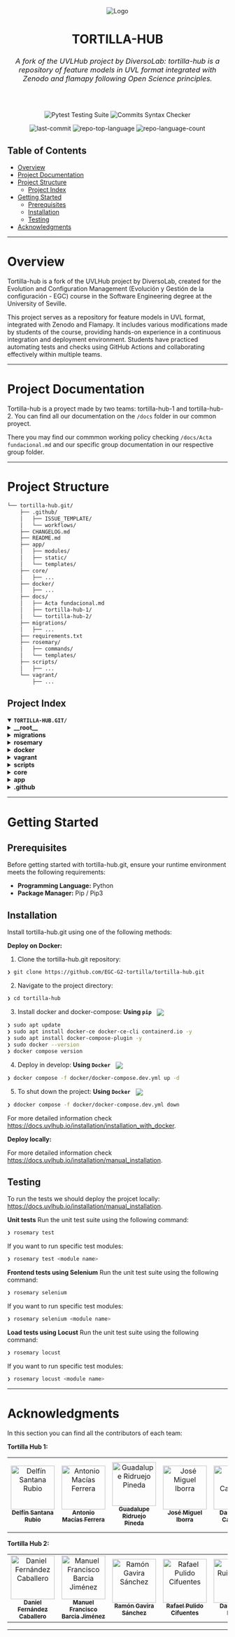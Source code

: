 
<div align="center">
  <img src="https://www.uvlhub.io/static/img/logos/logo-light.svg" alt="Logo">
</div>

<div align="center">
  <h1>TORTILLA-HUB</h1>
  <h3 style="font-style: italic; font-weight: normal;">
    A fork of the UVLHub project by DiversoLab: tortilla-hub is a repository of feature models in UVL format integrated with Zenodo and flamapy following Open Science principles.
  </h3>
  <br></br>

<p>
  <a>
    <img src="https://github.com/EGC-G2-tortilla/tortilla-hub/actions/workflows/tests.yml/badge.svg?branch=main" alt="Pytest Testing Suite">
  </a>
  <a>
    <img src="https://github.com/EGC-G2-tortilla/tortilla-hub/actions/workflows/commits.yml/badge.svg?branch=main" alt="Commits Syntax Checker">
  </a>
</p>

<p>
    <img src="https://img.shields.io/github/last-commit/EGC-G2-tortilla/tortilla-hub?style=default&logo=git&logoColor=white&color=0080ff" alt="last-commit">
    <img src="https://img.shields.io/github/languages/top/EGC-G2-tortilla/tortilla-hub?style=default&color=0080ff" alt="repo-top-language">
    <img src="https://img.shields.io/github/languages/count/EGC-G2-tortilla/tortilla-hub?style=default&color=0080ff" alt="repo-language-count">
</p>

</div>

##  Table of Contents

- [Overview](#overview)
- [Project Documentation](#project-documentation)
- [Project Structure](#project-structure)
  - [Project Index](#project-index)
- [Getting Started](#getting-started)
  - [Prerequisites](#prerequisites)
  - [Installation](#installation)
  - [Testing](#testing)
- [Acknowledgments](#acknowledgments)

---

# Overview

Tortilla-hub is a fork of the UVLHub project by DiversoLab, created for the Evolution and Configuration Management (Evolución y Gestión de la configuración - EGC) course in the Software Engineering degree at the University of Seville.

This project serves as a repository for feature models in UVL format, integrated with Zenodo and Flamapy. It includes various modifications made by students of the course, providing hands-on experience in a continuous integration and deployment environment. Students have practiced automating tests and checks using GitHub Actions and collaborating effectively within multiple teams.



---

# Project Documentation

Tortilla-hub is a proyect made by two teams: tortilla-hub-1 and tortilla-hub-2. You can find all our documentation on the ``/docs`` folder in our common proyect. 

There you may find our commmon working policy checking ```/docs/Acta fundacional.md``` and our specific group documentation in our respective group folder.




---

# Project Structure

```sh
└── tortilla-hub.git/
    ├── .github/
    │   ├── ISSUE_TEMPLATE/
    │   └── workflows/
    ├── CHANGELOG.md
    ├── README.md
    ├── app/
    │   ├── modules/
    │   ├── static/
    │   └── templates/
    ├── core/
    │   ├── ...
    ├── docker/
    │   ├── ...
    ├── docs/
    │   ├── Acta fundacional.md
    │   ├── tortilla-hub-1/
    │   └── tortilla-hub-2/
    ├── migrations/
    │   ├── ...
    ├── requirements.txt
    ├── rosemary/
    │   ├── commands/
    │   └── templates/
    ├── scripts/
    │   ├── ...
    └── vagrant/
        ├── ...
```


## Project Index

<details open>
  <summary><b><code>TORTILLA-HUB.GIT/</code></b></summary>
  <details> <!-- __root__ Submodule -->
    <summary><b>__root__</b></summary>
    <blockquote>
      <table>
      <tr>
        <td><b><a href='https://github.com/EGC-G2-tortilla/tortilla-hub.git/blob/master/requirements.txt'>requirements.txt</a></b></td>
        <td>- Requirements.txt specifies the project's dependencies<br></br>- It lists numerous Python packages, including Flask for web framework, SQLAlchemy for database interaction, pytest for testing, and several libraries related to  feature modeling (flamapy-*)<br></br>- These packages provide the necessary tools and components for building and running the application.</td>
      </tr>
      <tr>
        <td><b><a href='https://github.com/EGC-G2-tortilla/tortilla-hub.git/blob/master/setup.py'>setup.py</a></b></td>
        <td>- `setup.py` configures the Rosemary project for installation<br></br>- It defines the project's metadata, lists dependencies (Click and python-dotenv), and specifies the command-line interface (`rosemary`) entry point, enabling users to easily interact with the UVLHub development environment via the command line.</td>
      </tr>
      </table>
    </blockquote>
  </details>
  <details> <!-- migrations Submodule -->
    <summary><b>migrations</b></summary>
    <blockquote>
      <table>
      <tr>
        <td><b><a href='https://github.com/EGC-G2-tortilla/tortilla-hub.git/blob/master/migrations/script.py.mako'>script.py.mako</a></b></td>
        <td>- The script generates Alembic migration scripts for database schema changes.</td>
      </tr>
      <tr>
        <td><b><a href='https://github.com/EGC-G2-tortilla/tortilla-hub.git/blob/master/migrations/env.py'>env.py</a></b></td>
        <td>- `env.py` configures Alembic, a database migration tool, within a Flask application</td>
      </tr>
      <tr>
        <td><b><a href='https://github.com/EGC-G2-tortilla/tortilla-hub.git/blob/master/migrations/alembic.ini'>alembic.ini</a></b></td>
        <td>- The `alembic.ini` file configures Alembic, a database migration tool, for the project</td>
      </tr>
      </table>
      <details>
        <summary><b>versions</b></summary>
        <blockquote>
          <a>This folder will contain the successive versions of the migrations made for the Flask project's database. The most recent one will have the highest version number.</a>
          <table>
          <tr>
            <td><b><a href='https://github.com/EGC-G2-tortilla/tortilla-hub.git/blob/master/migrations/versions/002.py'>002.py</a></b></td>
            <td><code>❯ ...</code></td>
          </tr>
          <tr>
            <td><b><a href='https://github.com/EGC-G2-tortilla/tortilla-hub.git/blob/master/migrations/versions/001.py'>001.py</a></b></td>
            <td><code>❯ ...</code></td>
          </tr>
          </table>
        </blockquote>
      </details>
    </blockquote>
  </details>
  <details> <!-- rosemary Submodule -->
    <summary><b>rosemary</b></summary>
    <blockquote>
      <table>
      <tr>
        <td><b><a href='https://github.com/EGC-G2-tortilla/tortilla-hub.git/blob/master/rosemary/cli.py'>cli.py</a></b></td>
        <td>- Rosemary/cli.py provides a command-line interface (CLI) for streamlining project development<br></br>- It integrates various commands, including database management, testing, environment setup, code quality checks, and deployment aids<br></br>- The CLI acts as a central access point, simplifying common development tasks and improving workflow efficiency within the larger Rosemary project.</td>
      </tr>
      <tr>
        <td><b><a href='https://github.com/EGC-G2-tortilla/tortilla-hub.git/blob/master/rosemary/__main__.py'>__main__.py</a></b></td>
        <td>- Rosemary's `__main__.py` serves as the application's entry point.</td>
      </tr>
      </table>
      <details>
        <summary><b>templates</b></summary>
        <blockquote>
          <a>...</a>
        </blockquote>
      </details>
      <details>
        <summary><b>commands</b></summary>
        <blockquote>
          <a>...</a>
        </blockquote>
      </details>
    </blockquote>
  </details>
  <details> <!-- docker Submodule -->
    <summary><b>docker</b></summary>
    <blockquote>
      <table>
      <tr>
        <td><b><a href='https://github.com/EGC-G2-tortilla/tortilla-hub.git/blob/master/docker/docker-compose.prod.ssl.yml'>docker-compose.prod.ssl.yml</a></b></td>
        <td>- The docker-compose.prod.ssl.yml file configures a production environment using Docker Compose<br></br>- It orchestrates the deployment of a web application, a MariaDB database, an Nginx reverse proxy, and Watchtower for automated container updates<br></br>- The configuration specifies container images, environment variables, port mappings, and volume mounts for persistent data and application resources.</td>
      </tr>
      <tr>
        <td><b><a href='https://github.com/EGC-G2-tortilla/tortilla-hub.git/blob/master/docker/docker-compose.dev.yml'>docker-compose.dev.yml</a></b></td>
        <td>- The `docker-compose.dev.yml` file configures a multi-container development environment<br></br>- It defines services for a web application, a MariaDB database, and an Nginx reverse proxy<br></br>- The configuration facilitates local development by linking these services, managing environment variables, and setting up necessary volumes and networks for seamless interaction<br></br>- The setup enables developers to run and test the application locally.</td>
      </tr>
      <tr>
        <td><b><a href='https://github.com/EGC-G2-tortilla/tortilla-hub.git/blob/master/docker/docker-compose.prod.webhook.yml'>docker-compose.prod.webhook.yml</a></b></td>
        <td>- The `docker-compose.prod.webhook.yml` file configures a production environment for a web application using Docker Compose<br></br>- It defines services for the application itself, a MariaDB database, and an Nginx web server, orchestrating their interactions and resource allocation<br></br>- The configuration includes environment variables, port mappings, volume mounts for persistent data and scripts, and ensures automatic restarts<br></br>- The setup facilitates deployment and management of the application within a containerized infrastructure.</td>
      </tr>
      <tr>
        <td><b><a href='https://github.com/EGC-G2-tortilla/tortilla-hub.git/blob/master/docker/docker-compose.prod.yml'>docker-compose.prod.yml</a></b></td>
        <td>- Docker Compose orchestrates a production environment<br></br>- It defines and manages four containers: a web application, a MariaDB database, an Nginx reverse proxy, and a Watchtower for automated container updates<br></br>- The configuration maps local directories to containers, enabling persistent storage and deployment of application code, scripts, and configurations<br></br>- The setup ensures high availability and simplified deployment.</td>
      </tr>
      </table>
      <details>
        <summary><b>images</b></summary>
        <a>This folder will contain the latest Docker images of the webhoock, database, prodcution and development application, and necessary test environments. </a>
        <blockquote>
          <table>
          <tr>
            <td><b><a href='https://github.com/EGC-G2-tortilla/tortilla-hub.git/blob/master/docker/images/Dockerfile.prod'>Dockerfile.prod</a></b></td>
            <td><code>❯ ...</code></td>
          </tr>
          <tr>
            <td><b><a href='https://github.com/EGC-G2-tortilla/tortilla-hub.git/blob/master/docker/images/Dockerfile.webhook'>Dockerfile.webhook</a></b></td>
            <td><code>❯ ...</code></td>
          </tr>
          <tr>
            <td><b><a href='https://github.com/EGC-G2-tortilla/tortilla-hub.git/blob/master/docker/images/Dockerfile.mariadb'>Dockerfile.mariadb</a></b></td>
            <td><code>❯ ...</code></td>
          </tr>
          <tr>
            <td><b><a href='https://github.com/EGC-G2-tortilla/tortilla-hub.git/blob/master/docker/images/Dockerfile.render'>Dockerfile.render</a></b></td>
            <td><code>❯ ...</code></td>
          </tr>
          <tr>
            <td><b><a href='https://github.com/EGC-G2-tortilla/tortilla-hub.git/blob/master/docker/images/Dockerfile.locust'>Dockerfile.locust</a></b></td>
            <td><code>❯ ...</code></td>
          </tr>
          <tr>
            <td><b><a href='https://github.com/EGC-G2-tortilla/tortilla-hub.git/blob/master/docker/images/Dockerfile.dev'>Dockerfile.dev</a></b></td>
            <td><code>❯ ...</code></td>
          </tr>
          </table>
        </blockquote>
      </details>
      <details>
        <summary><b>nginx</b></summary>
        <a>This folder will contain the latest Docker images of the Nginx reverse proxy, and a Watchtower for automated container updates. </a>
        <blockquote>
          <a>...</a>
          <details>
            <summary><b>html</b></summary>
            <blockquote>
              <a>...</a>
            </blockquote>
          </details>
        </blockquote>
      </details>
      <details>
        <summary><b>entrypoints</b></summary>
        <blockquote>
           <a>...</a>
        </blockquote>
      </details>
    </blockquote>
  </details>
  <details> <!-- vagrant Submodule -->
    <summary><b>vagrant</b></summary>
    <blockquote>
      <table>
      <tr>
        <td><b><a href='https://github.com/EGC-G2-tortilla/tortilla-hub.git/blob/master/vagrant/04_install_dependencies.yml'>04_install_dependencies.yml</a></b></td>
        <td>- The Ansible playbook configures the system to support the project's Python 3.12 environment.</td>
      </tr>
      <tr>
        <td><b><a href='https://github.com/EGC-G2-tortilla/tortilla-hub.git/blob/master/vagrant/02_install_mariadb.yml'>02_install_mariadb.yml</a></b></td>
        <td>- The Ansible playbook `02_install_mariadb.yml` sets up a MariaDB database server<br></br>- It installs MariaDB and the necessary Python library, starts and enables the service, configures the root password, and creates specified databases and a user with appropriate privileges.</td>
      </tr>
      <tr>
        <td><b><a href='https://github.com/EGC-G2-tortilla/tortilla-hub.git/blob/master/vagrant/01_setup.yml'>01_setup.yml</a></b></td>
        <td>- `vagrant/01_setup.yml` prepares the system for provisioning by updating the apt package cache.</td>
      </tr>
      <tr>
        <td><b><a href='https://github.com/EGC-G2-tortilla/tortilla-hub.git/blob/master/vagrant/03_mariadb_scripts.yml'>03_mariadb_scripts.yml</a></b></td>
        <td>- The `vagrant/03_mariadb_scripts.yml` Ansible playbook configures and initializes the MariaDB database.</td>
      </tr>
      <tr>
        <td><b><a href='https://github.com/EGC-G2-tortilla/tortilla-hub.git/blob/master/vagrant/06_utilities.yml'>06_utilities.yml</a></b></td>
        <td>- Ansible's `06_utilities.yml` configures the Vagrant user environment.</td>
      </tr>
      <tr>
        <td><b><a href='https://github.com/EGC-G2-tortilla/tortilla-hub.git/blob/master/vagrant/00_main.yml'>00_main.yml</a></b></td>
        <td><code>❯ ...</code></td>
      </tr>
      <tr>
        <td><b><a href='https://github.com/EGC-G2-tortilla/tortilla-hub.git/blob/master/vagrant/Vagrantfile'>Vagrantfile</a></b></td>
        <td>- The Vagrantfile configures a virtual machine using Ubuntu, setting up network ports, syncing folders, and provisioning via Ansible<br></br>- It loads environment variables from a `.env` file, making them accessible to the Ansible playbook and the virtual machine's shell environment<br></br>- This ensures consistent configuration and deployment across different environments.</td>
      </tr>
      <tr>
        <td><b><a href='https://github.com/EGC-G2-tortilla/tortilla-hub.git/blob/master/vagrant/05_run_app.yml'>05_run_app.yml</a></b></td>
        <td><code>❯ ...</code></td>
      </tr>
      </table>
    </blockquote>
  </details>
  <details> <!-- scripts Submodule -->
    <summary><b>scripts</b></summary>
    <blockquote>
      <table>
      <tr>
        <td><b><a href='https://github.com/EGC-G2-tortilla/tortilla-hub.git/blob/master/scripts/restart_container.sh'>restart_container.sh</a></b></td>
        <td><code>❯ Restarts the Docker container running the Flask app. </code></td>
      </tr>
      <tr>
        <td><b><a href='https://github.com/EGC-G2-tortilla/tortilla-hub.git/blob/master/scripts/wait-for-db.sh'>wait-for-db.sh</a></b></td>
        <td><code>❯ Waits for the database service to be up before starting the Flask app. </code></td>
      </tr>
      <tr>
        <td><b><a href='https://github.com/EGC-G2-tortilla/tortilla-hub.git/blob/master/scripts/init-testing-db.sh'>init-testing-db.sh</a></b></td>
        <td><code>❯ Waits for the database service to be up before starting the Flask app, likely using a connection check loop.</code></td>
      </tr>
      <tr>
        <td><b><a href='https://github.com/EGC-G2-tortilla/tortilla-hub.git/blob/master/scripts/ssl_renew.sh'>ssl_renew.sh</a></b></td>
        <td><code>❯ Renews SSL certificates. </code></td>
      </tr>
      <tr>
        <td><b><a href='https://github.com/EGC-G2-tortilla/tortilla-hub.git/blob/master/scripts/git_update.sh'>git_update.sh</a></b></td>
        <td><code>❯ Updates the project repository by pulling the latest changes from Git. </code></td>
      </tr>
      <tr>
        <td><b><a href='https://github.com/EGC-G2-tortilla/tortilla-hub.git/blob/master/scripts/ssl_setup.sh'>ssl_setup.sh</a></b></td>
        <td><code>❯ Sets up SSL certificates and configures the Flask app with Nginx. </code></td>
      </tr>
      <tr>
        <td><b><a href='https://github.com/EGC-G2-tortilla/tortilla-hub.git/blob/master/scripts/clean_docker.sh'>clean_docker.sh</a></b></td>
        <td><code>❯ Cleans up unused Docker containers, images, volumes, and networks.</code></td>
      </tr>
      </table>
    </blockquote>
  </details>
  <details> <!-- core Submodule -->
    <summary><b>core</b></summary>
    <blockquote>
      <a>The core folder contains the core logic of the application: application setup,  configurations, selenium configuration, serialicers and decorators, base templates, etc.</a>
      <details>
        <summary><b>bootstraps</b></summary>
        <blockquote>
          <a>...</a>
        </blockquote>
      </details>
      <details>
        <summary><b>selenium</b></summary>
        <blockquote>
          <a>...</a>
        </blockquote>
      </details>
      <details>
        <summary><b>configuration</b></summary>
        <blockquote>
          <a>...</a>
        </blockquote>
      </details>
      <details>
        <summary><b>blueprints</b></summary>
        <blockquote>
          <a>...</a>
        </blockquote>
      </details>
      <details>
        <summary><b>serialisers</b></summary>
        <blockquote>
          <a>...</a>
        </blockquote>
      </details>
      <details>
        <summary><b>decorators</b></summary>
        <blockquote>
          <a>...</a>
        </blockquote>
      </details>
      <details>
        <summary><b>locust</b></summary>
        <blockquote>
          <a>...</a>
        </blockquote>
      </details>
      <details>
        <summary><b>resources</b></summary>
        <blockquote>
          <a>...</a>
        </blockquote>
      </details>
      <details>
        <summary><b>managers</b></summary>
        <blockquote>
          <a>...</a>
        </blockquote>
      </details>
      <details>
        <summary><b>repositories</b></summary>
        <blockquote>
          <a>...</a>
        </blockquote>
      </details>
      <details>
        <summary><b>seeders</b></summary>
        <blockquote>
          <a>...</a>
        </blockquote>
      </details>
      <details>
        <summary><b>environment</b></summary>
        <blockquote>
          <a>...</a>
        </blockquote>
      </details>
      <details>
        <summary><b>services</b></summary>
        <blockquote>
          <a>...</a>
        </blockquote>
      </details>
    </blockquote>
  </details>
  <details> <!-- app Submodule -->
    <summary><b>app</b></summary>
    <a>The app folder cotains all the application logic: all the data models, the repositories and servers of the differrent modules, and the html files for the applications views. </a>
    <blockquote>
      <details>
        <summary><b>templates</b></summary>
        <a>Base templates for the html files and common error pages. </a>
        <blockquote>
          <table>
          <tr>
            <td><b><a href='https://github.com/EGC-G2-tortilla/tortilla-hub.git/blob/master/app/templates/base_template.html'>base_template.html</a></b></td>
            <td><code>❯ The base template that provides the layout (e.g., navigation, header, footer) for other pages. Other templates extend this. </code></td>
          </tr>
          <tr>
            <td><b><a href='https://github.com/EGC-G2-tortilla/tortilla-hub.git/blob/master/app/templates/500.html'>500.html</a></b></td>
            <td><code>❯ Displays the 500 Internal Server Error page, shown when the server encounters an unexpected condition. </code></td>
          </tr>
          <tr>
            <td><b><a href='https://github.com/EGC-G2-tortilla/tortilla-hub.git/blob/master/app/templates/404.html'>404.html</a></b></td>
            <td><code>❯ Renders the 404 Not Found page, displayed when a resource (e.g., URL) does not exist. </code></td>
          </tr>
          <tr>
            <td><b><a href='https://github.com/EGC-G2-tortilla/tortilla-hub.git/blob/master/app/templates/401.html'>401.html</a></b></td>
            <td><code>❯ A 401 Unauthorized error page, shown when the user is not authenticated. </code></td>
          </tr>
          <tr>
            <td><b><a href='https://github.com/EGC-G2-tortilla/tortilla-hub.git/blob/master/app/templates/400.html'>400.html</a></b></td>
            <td><code>❯ Handles the 400 Bad Request error, usually caused by invalid client input. </code></td>
          </tr>
          </table>
        </blockquote>
      </details>
      <details>
        <summary><b>modules</b></summary>
        <blockquote>
          <table>
          <tr>
            <td><b><a href='https://github.com/EGC-G2-tortilla/tortilla-hub.git/blob/master/app/modules/conftest.py'>conftest.py</a></b></td>
            <td><code>❯ ...</code></td>
          </tr>
          <tr>
            <td><b><a href='https://github.com/EGC-G2-tortilla/tortilla-hub.git/blob/master/app/modules/pytest.ini'>pytest.ini</a></b></td>
            <td><code>❯ ...</code></td>
          </tr>
          </table>
          <details>
            <summary><b>webhook</b></summary>
            <a>This folder contains the logic related to handling webhooks (HTTP callbacks triggered by external services to notify your of certain events).</a>
            <blockquote>
              <table>
              <tr>
                <td><b><a href='https://github.com/EGC-G2-tortilla/tortilla-hub.git/blob/master/app/modules/webhook/services.py'>services.py</a></b></td>
                <td><code>❯ ...</code></td>
              </tr>
              <tr>
                <td><b><a href='https://github.com/EGC-G2-tortilla/tortilla-hub.git/blob/master/app/modules/webhook/models.py'>models.py</a></b></td>
                <td><code>❯ ...</code></td>
              </tr>
              <tr>
                <td><b><a href='https://github.com/EGC-G2-tortilla/tortilla-hub.git/blob/master/app/modules/webhook/seeders.py'>seeders.py</a></b></td>
                <td><code>❯ ...</code></td>
              </tr>
              <tr>
                <td><b><a href='https://github.com/EGC-G2-tortilla/tortilla-hub.git/blob/master/app/modules/webhook/forms.py'>forms.py</a></b></td>
                <td><code>❯ ...</code></td>
              </tr>
              <tr>
                <td><b><a href='https://github.com/EGC-G2-tortilla/tortilla-hub.git/blob/master/app/modules/webhook/repositories.py'>repositories.py</a></b></td>
                <td><code>❯ ...</code></td>
              </tr>
              <tr>
                <td><b><a href='https://github.com/EGC-G2-tortilla/tortilla-hub.git/blob/master/app/modules/webhook/routes.py'>routes.py</a></b></td>
                <td><code>❯ ...</code></td>
              </tr>
              </table>
              <details>
                <summary><b>templates</b></summary>
                <blockquote>
                  <details>
                    <summary><b>webhook</b></summary>
                    <blockquote>
                      <table>
                      <tr>
                        <td><b><a href='https://github.com/EGC-G2-tortilla/tortilla-hub.git/blob/master/app/modules/webhook/templates/webhook/index.html'>index.html</a></b></td>
                        <td><code>❯ ...</code></td>
                      </tr>
                      </table>
                    </blockquote>
                  </details>
                </blockquote>
              </details>
            </blockquote>
          </details>
          <details>
            <summary><b>flamapy</b></summary>
            <blockquote>
              <table>
              <tr>
                <td><b><a href='https://github.com/EGC-G2-tortilla/tortilla-hub.git/blob/master/app/modules/flamapy/services.py'>services.py</a></b></td>
                <td><code>❯ ...</code></td>
              </tr>
              <tr>
                <td><b><a href='https://github.com/EGC-G2-tortilla/tortilla-hub.git/blob/master/app/modules/flamapy/models.py'>models.py</a></b></td>
                <td><code>❯ ...</code></td>
              </tr>
              <tr>
                <td><b><a href='https://github.com/EGC-G2-tortilla/tortilla-hub.git/blob/master/app/modules/flamapy/seeders.py'>seeders.py</a></b></td>
                <td><code>❯ ...</code></td>
              </tr>
              <tr>
                <td><b><a href='https://github.com/EGC-G2-tortilla/tortilla-hub.git/blob/master/app/modules/flamapy/forms.py'>forms.py</a></b></td>
                <td><code>❯ ...</code></td>
              </tr>
              <tr>
                <td><b><a href='https://github.com/EGC-G2-tortilla/tortilla-hub.git/blob/master/app/modules/flamapy/repositories.py'>repositories.py</a></b></td>
                <td><code>❯ ...</code></td>
              </tr>
              <tr>
                <td><b><a href='https://github.com/EGC-G2-tortilla/tortilla-hub.git/blob/master/app/modules/flamapy/routes.py'>routes.py</a></b></td>
                <td><code>❯ ...</code></td>
              </tr>
              </table>
              <details>
                <summary><b>templates</b></summary>
                <blockquote>
                  <details>
                    <summary><b>flamapy</b></summary>
                    <blockquote>
                      <table>
                      <tr>
                        <td><b><a href='https://github.com/EGC-G2-tortilla/tortilla-hub.git/blob/master/app/modules/flamapy/templates/flamapy/index.html'>index.html</a></b></td>
                        <td><code>❯ ...</code></td>
                      </tr>
                      </table>
                    </blockquote>
                  </details>
                </blockquote>
              </details>
            </blockquote>
          </details>
          <details>
            <summary><b>auth</b></summary>
            <blockquote>
              <a>The auth folder is dedicated to handling authentication and authorization functionalities. It contains code that manages user login, registration, password management, and permissions.</a>
              <table>
              <tr>
                <td><b><a href='https://github.com/EGC-G2-tortilla/tortilla-hub.git/blob/master/app/modules/auth/services.py'>services.py</a></b></td>
                <td><code>❯ ...</code></td>
              </tr>
              <tr>
                <td><b><a href='https://github.com/EGC-G2-tortilla/tortilla-hub.git/blob/master/app/modules/auth/models.py'>models.py</a></b></td>
                <td><code>❯ ...</code></td>
              </tr>
              <tr>
                <td><b><a href='https://github.com/EGC-G2-tortilla/tortilla-hub.git/blob/master/app/modules/auth/seeders.py'>seeders.py</a></b></td>
                <td><code>❯ ...</code></td>
              </tr>
              <tr>
                <td><b><a href='https://github.com/EGC-G2-tortilla/tortilla-hub.git/blob/master/app/modules/auth/forms.py'>forms.py</a></b></td>
                <td><code>❯ ...</code></td>
              </tr>
              <tr>
                <td><b><a href='https://github.com/EGC-G2-tortilla/tortilla-hub.git/blob/master/app/modules/auth/repositories.py'>repositories.py</a></b></td>
                <td><code>❯ ...</code></td>
              </tr>
              <tr>
                <td><b><a href='https://github.com/EGC-G2-tortilla/tortilla-hub.git/blob/master/app/modules/auth/routes.py'>routes.py</a></b></td>
                <td><code>❯ ...</code></td>
              </tr>
              </table>
              <details>
                <summary><b>templates</b></summary>
                <blockquote>
                  <details>
                    <summary><b>auth</b></summary>
                    <blockquote>
                      <table>
                      <tr>
                        <td><b><a href='https://github.com/EGC-G2-tortilla/tortilla-hub.git/blob/master/app/modules/auth/templates/auth/signup_form.html'>signup_form.html</a></b></td>
                        <td><code>❯ ...</code></td>
                      </tr>
                      <tr>
                        <td><b><a href='https://github.com/EGC-G2-tortilla/tortilla-hub.git/blob/master/app/modules/auth/templates/auth/provide_email.html'>provide_email.html</a></b></td>
                        <td><code>❯ ...</code></td>
                      </tr>
                      <tr>
                        <td><b><a href='https://github.com/EGC-G2-tortilla/tortilla-hub.git/blob/master/app/modules/auth/templates/auth/login_form.html'>login_form.html</a></b></td>
                        <td><code>❯ ...</code></td>
                      </tr>
                      </table>
                    </blockquote>
                  </details>
                </blockquote>
              </details>
            </blockquote>
          </details>
          <details>
            <summary><b>hubfile</b></summary>
            <blockquote>
              <table>
              <tr>
                <td><b><a href='https://github.com/EGC-G2-tortilla/tortilla-hub.git/blob/master/app/modules/hubfile/services.py'>services.py</a></b></td>
                <td><code>❯ ...</code></td>
              </tr>
              <tr>
                <td><b><a href='https://github.com/EGC-G2-tortilla/tortilla-hub.git/blob/master/app/modules/hubfile/models.py'>models.py</a></b></td>
                <td><code>❯ ...</code></td>
              </tr>
              <tr>
                <td><b><a href='https://github.com/EGC-G2-tortilla/tortilla-hub.git/blob/master/app/modules/hubfile/seeders.py'>seeders.py</a></b></td>
                <td><code>❯ ...</code></td>
              </tr>
              <tr>
                <td><b><a href='https://github.com/EGC-G2-tortilla/tortilla-hub.git/blob/master/app/modules/hubfile/forms.py'>forms.py</a></b></td>
                <td><code>❯ ...</code></td>
              </tr>
              <tr>
                <td><b><a href='https://github.com/EGC-G2-tortilla/tortilla-hub.git/blob/master/app/modules/hubfile/repositories.py'>repositories.py</a></b></td>
                <td><code>❯ ...</code></td>
              </tr>
              <tr>
                <td><b><a href='https://github.com/EGC-G2-tortilla/tortilla-hub.git/blob/master/app/modules/hubfile/routes.py'>routes.py</a></b></td>
                <td><code>❯ ...</code></td>
              </tr>
              </table>
              <details>
                <summary><b>templates</b></summary>
                <blockquote>
                  <details>
                    <summary><b>hubfile</b></summary>
                    <blockquote>
                      <table>
                      <tr>
                        <td><b><a href='https://github.com/EGC-G2-tortilla/tortilla-hub.git/blob/master/app/modules/hubfile/templates/hubfile/index.html'>index.html</a></b></td>
                        <td><code>❯ ...</code></td>
                      </tr>
                      </table>
                    </blockquote>
                  </details>
                </blockquote>
              </details>
            </blockquote>
          </details>
          <details>
            <summary><b>dataset</b></summary>
            <blockquote>
              <a>This folder contains all the object modelling and business logic related to the datasets, which are one of the core elements of the uvl repository. </a>
              <table>
              <tr>
                <td><b><a href='https://github.com/EGC-G2-tortilla/tortilla-hub.git/blob/master/app/modules/dataset/services.py'>services.py</a></b></td>
                <td><code>❯ ...</code></td>
              </tr>
              <tr>
                <td><b><a href='https://github.com/EGC-G2-tortilla/tortilla-hub.git/blob/master/app/modules/dataset/models.py'>models.py</a></b></td>
                <td><code>❯ ...</code></td>
              </tr>
              <tr>
                <td><b><a href='https://github.com/EGC-G2-tortilla/tortilla-hub.git/blob/master/app/modules/dataset/seeders.py'>seeders.py</a></b></td>
                <td><code>❯ ...</code></td>
              </tr>
              <tr>
                <td><b><a href='https://github.com/EGC-G2-tortilla/tortilla-hub.git/blob/master/app/modules/dataset/forms.py'>forms.py</a></b></td>
                <td><code>❯ ...</code></td>
              </tr>
              <tr>
                <td><b><a href='https://github.com/EGC-G2-tortilla/tortilla-hub.git/blob/master/app/modules/dataset/api.py'>api.py</a></b></td>
                <td><code>❯ ...</code></td>
              </tr>
              <tr>
                <td><b><a href='https://github.com/EGC-G2-tortilla/tortilla-hub.git/blob/master/app/modules/dataset/repositories.py'>repositories.py</a></b></td>
                <td><code>❯ ...</code></td>
              </tr>
              <tr>
                <td><b><a href='https://github.com/EGC-G2-tortilla/tortilla-hub.git/blob/master/app/modules/dataset/routes.py'>routes.py</a></b></td>
                <td><code>❯ ...</code></td>
              </tr>
              </table>
              <details>
                <summary><b>uvl_examples</b></summary>
                <blockquote>
                  <table>
                  <tr>
                    <td><b><a href='https://github.com/EGC-G2-tortilla/tortilla-hub.git/blob/master/app/modules/dataset/uvl_examples/file6.uvl'>file6.uvl</a></b></td>
                    <td><code>❯ ...</code></td>
                  </tr>
                  <tr>
                    <td><b><a href='https://github.com/EGC-G2-tortilla/tortilla-hub.git/blob/master/app/modules/dataset/uvl_examples/file7.uvl'>file7.uvl</a></b></td>
                    <td><code>❯ ...</code></td>
                  </tr>
                  <tr>
                    <td><b><a href='https://github.com/EGC-G2-tortilla/tortilla-hub.git/blob/master/app/modules/dataset/uvl_examples/file5.uvl'>file5.uvl</a></b></td>
                    <td><code>❯ ...</code></td>
                  </tr>
                  <tr>
                    <td><b><a href='https://github.com/EGC-G2-tortilla/tortilla-hub.git/blob/master/app/modules/dataset/uvl_examples/file4.uvl'>file4.uvl</a></b></td>
                    <td><code>❯ ...</code></td>
                  </tr>
                  <tr>
                    <td><b><a href='https://github.com/EGC-G2-tortilla/tortilla-hub.git/blob/master/app/modules/dataset/uvl_examples/file1.uvl'>file1.uvl</a></b></td>
                    <td><code>❯ ...</code></td>
                  </tr>
                  <tr>
                    <td><b><a href='https://github.com/EGC-G2-tortilla/tortilla-hub.git/blob/master/app/modules/dataset/uvl_examples/file3.uvl'>file3.uvl</a></b></td>
                    <td><code>❯ ...</code></td>
                  </tr>
                  <tr>
                    <td><b><a href='https://github.com/EGC-G2-tortilla/tortilla-hub.git/blob/master/app/modules/dataset/uvl_examples/file2.uvl'>file2.uvl</a></b></td>
                    <td><code>❯ ...</code></td>
                  </tr>
                  <tr>
                    <td><b><a href='https://github.com/EGC-G2-tortilla/tortilla-hub.git/blob/master/app/modules/dataset/uvl_examples/file9.uvl'>file9.uvl</a></b></td>
                    <td><code>❯ ...</code></td>
                  </tr>
                  <tr>
                    <td><b><a href='https://github.com/EGC-G2-tortilla/tortilla-hub.git/blob/master/app/modules/dataset/uvl_examples/file12.uvl'>file12.uvl</a></b></td>
                    <td><code>❯ ...</code></td>
                  </tr>
                  <tr>
                    <td><b><a href='https://github.com/EGC-G2-tortilla/tortilla-hub.git/blob/master/app/modules/dataset/uvl_examples/file8.uvl'>file8.uvl</a></b></td>
                    <td><code>❯ ...</code></td>
                  </tr>
                  <tr>
                    <td><b><a href='https://github.com/EGC-G2-tortilla/tortilla-hub.git/blob/master/app/modules/dataset/uvl_examples/file10.uvl'>file10.uvl</a></b></td>
                    <td><code>❯ ...</code></td>
                  </tr>
                  <tr>
                    <td><b><a href='https://github.com/EGC-G2-tortilla/tortilla-hub.git/blob/master/app/modules/dataset/uvl_examples/file11.uvl'>file11.uvl</a></b></td>
                    <td><code>❯ ...</code></td>
                  </tr>
                  </table>
                </blockquote>
              </details>
              <details>
                <summary><b>templates</b></summary>
                <blockquote>
                  <details>
                    <summary><b>dataset</b></summary>
                    <blockquote>
                      <table>
                      <tr>
                        <td><b><a href='https://github.com/EGC-G2-tortilla/tortilla-hub.git/blob/master/app/modules/dataset/templates/dataset/upload_dataset.html'>upload_dataset.html</a></b></td>
                        <td><code>❯ ...</code></td>
                      </tr>
                      <tr>
                        <td><b><a href='https://github.com/EGC-G2-tortilla/tortilla-hub.git/blob/master/app/modules/dataset/templates/dataset/view_dataset.html'>view_dataset.html</a></b></td>
                        <td><code>❯ ...</code></td>
                      </tr>
                      <tr>
                        <td><b><a href='https://github.com/EGC-G2-tortilla/tortilla-hub.git/blob/master/app/modules/dataset/templates/dataset/list_datasets.html'>list_datasets.html</a></b></td>
                        <td><code>❯ ...</code></td>
                      </tr>
                      </table>
                    </blockquote>
                  </details>
                </blockquote>
              </details>
            </blockquote>
          </details>
          <details>
            <summary><b>featuremodel</b></summary>
            <blockquote>
              <a>This folder contains all the data modelling and business logic behind the FeatureModel objects. </a>
              <table>
              <tr>
                <td><b><a href='https://github.com/EGC-G2-tortilla/tortilla-hub.git/blob/master/app/modules/featuremodel/services.py'>services.py</a></b></td>
                <td><code>❯ ...</code></td>
              </tr>
              <tr>
                <td><b><a href='https://github.com/EGC-G2-tortilla/tortilla-hub.git/blob/master/app/modules/featuremodel/models.py'>models.py</a></b></td>
                <td><code>❯ ...</code></td>
              </tr>
              <tr>
                <td><b><a href='https://github.com/EGC-G2-tortilla/tortilla-hub.git/blob/master/app/modules/featuremodel/seeders.py'>seeders.py</a></b></td>
                <td><code>❯ ...</code></td>
              </tr>
              <tr>
                <td><b><a href='https://github.com/EGC-G2-tortilla/tortilla-hub.git/blob/master/app/modules/featuremodel/forms.py'>forms.py</a></b></td>
                <td><code>❯ ...</code></td>
              </tr>
              <tr>
                <td><b><a href='https://github.com/EGC-G2-tortilla/tortilla-hub.git/blob/master/app/modules/featuremodel/repositories.py'>repositories.py</a></b></td>
                <td><code>❯ ...</code></td>
              </tr>
              <tr>
                <td><b><a href='https://github.com/EGC-G2-tortilla/tortilla-hub.git/blob/master/app/modules/featuremodel/routes.py'>routes.py</a></b></td>
                <td><code>❯ ...</code></td>
              </tr>
              </table>
              <details>
                <summary><b>templates</b></summary>
                <blockquote>
                  <details>
                    <summary><b>featuremodel</b></summary>
                    <blockquote>
                      <table>
                      <tr>
                        <td><b><a href='https://github.com/EGC-G2-tortilla/tortilla-hub.git/blob/master/app/modules/featuremodel/templates/featuremodel/index.html'>index.html</a></b></td>
                        <td><code>❯ ...</code></td>
                      </tr>
                      </table>
                    </blockquote>
                  </details>
                </blockquote>
              </details>
            </blockquote>
          </details>
          <details>
            <summary><b>explore</b></summary>
            <blockquote>
              <table>
              <tr>
                <td><b><a href='https://github.com/EGC-G2-tortilla/tortilla-hub.git/blob/master/app/modules/explore/services.py'>services.py</a></b></td>
                <td><code>❯ ...</code></td>
              </tr>
              <tr>
                <td><b><a href='https://github.com/EGC-G2-tortilla/tortilla-hub.git/blob/master/app/modules/explore/forms.py'>forms.py</a></b></td>
                <td><code>❯ ...</code></td>
              </tr>
              <tr>
                <td><b><a href='https://github.com/EGC-G2-tortilla/tortilla-hub.git/blob/master/app/modules/explore/repositories.py'>repositories.py</a></b></td>
                <td><code>❯ ...</code></td>
              </tr>
              <tr>
                <td><b><a href='https://github.com/EGC-G2-tortilla/tortilla-hub.git/blob/master/app/modules/explore/routes.py'>routes.py</a></b></td>
                <td><code>❯ ...</code></td>
              </tr>
              </table>
              <details>
                <summary><b>templates</b></summary>
                <blockquote>
                  <details>
                    <summary><b>explore</b></summary>
                    <blockquote>
                      <table>
                      <tr>
                        <td><b><a href='https://github.com/EGC-G2-tortilla/tortilla-hub.git/blob/master/app/modules/explore/templates/explore/index.html'>index.html</a></b></td>
                        <td><code>❯ ...</code></td>
                      </tr>
                      </table>
                    </blockquote>
                  </details>
                </blockquote>
              </details>
            </blockquote>
          </details>
          <details>
            <summary><b>public</b></summary>
            <blockquote>
              <table>
              <tr>
                <td><b><a href='https://github.com/EGC-G2-tortilla/tortilla-hub.git/blob/master/app/modules/public/routes.py'>routes.py</a></b></td>
                <td><code>❯ ...</code></td>
              </tr>
              </table>
              <details>
                <summary><b>templates</b></summary>
                <blockquote>
                  <details>
                    <summary><b>public</b></summary>
                    <blockquote>
                      <table>
                      <tr>
                        <td><b><a href='https://github.com/EGC-G2-tortilla/tortilla-hub.git/blob/master/app/modules/public/templates/public/index.html'>index.html</a></b></td>
                        <td><code>❯ ...</code></td>
                      </tr>
                      </table>
                    </blockquote>
                  </details>
                </blockquote>
              </details>
            </blockquote>
          </details>
          <details>
            <summary><b>profile</b></summary>
            <blockquote>
              <a> The profile folder handles user-related functionalities that allow users to view, update, and manage their personal data. </a>
              <table>
              <tr>
                <td><b><a href='https://github.com/EGC-G2-tortilla/tortilla-hub.git/blob/master/app/modules/profile/services.py'>services.py</a></b></td>
                <td><code>❯ ...</code></td>
              </tr>
              <tr>
                <td><b><a href='https://github.com/EGC-G2-tortilla/tortilla-hub.git/blob/master/app/modules/profile/models.py'>models.py</a></b></td>
                <td><code>❯ ...</code></td>
              </tr>
              <tr>
                <td><b><a href='https://github.com/EGC-G2-tortilla/tortilla-hub.git/blob/master/app/modules/profile/forms.py'>forms.py</a></b></td>
                <td><code>❯ ...</code></td>
              </tr>
              <tr>
                <td><b><a href='https://github.com/EGC-G2-tortilla/tortilla-hub.git/blob/master/app/modules/profile/repositories.py'>repositories.py</a></b></td>
                <td><code>❯ ...</code></td>
              </tr>
              <tr>
                <td><b><a href='https://github.com/EGC-G2-tortilla/tortilla-hub.git/blob/master/app/modules/profile/routes.py'>routes.py</a></b></td>
                <td><code>❯ ...</code></td>
              </tr>
              </table>
              <details>
                <summary><b>templates</b></summary>
                <blockquote>
                  <details>
                    <summary><b>profile</b></summary>
                    <blockquote>
                      <table>
                      <tr>
                        <td><b><a href='https://github.com/EGC-G2-tortilla/tortilla-hub.git/blob/master/app/modules/profile/templates/profile/edit.html'>edit.html</a></b></td>
                        <td><code>❯ ...</code></td>
                      </tr>
                      <tr>
                        <td><b><a href='https://github.com/EGC-G2-tortilla/tortilla-hub.git/blob/master/app/modules/profile/templates/profile/summary.html'>summary.html</a></b></td>
                        <td><code>❯ ...</code></td>
                      </tr>
                      </table>
                    </blockquote>
                  </details>
                </blockquote>
              </details>
            </blockquote>
          </details>
          <details>
            <summary><b>team</b></summary>
            <blockquote>
              <table>
              <tr>
                <td><b><a href='https://github.com/EGC-G2-tortilla/tortilla-hub.git/blob/master/app/modules/team/routes.py'>routes.py</a></b></td>
                <td><code>❯ ...</code></td>
              </tr>
              </table>
              <details>
                <summary><b>templates</b></summary>
                <blockquote>
                  <details>
                    <summary><b>team</b></summary>
                    <blockquote>
                      <table>
                      <tr>
                        <td><b><a href='https://github.com/EGC-G2-tortilla/tortilla-hub.git/blob/master/app/modules/team/templates/team/index.html'>index.html</a></b></td>
                        <td><code>❯ ...</code></td>
                      </tr>
                      </table>
                    </blockquote>
                  </details>
                </blockquote>
              </details>
            </blockquote>
          </details>
          <details>
            <summary><b>community</b></summary>
            <blockquote>
              <a>The comunnity folder contains all the data modelling, route, business logic and views of the communities. </a>
              <table>
              <tr>
                <td><b><a href='https://github.com/EGC-G2-tortilla/tortilla-hub.git/blob/master/app/modules/community/services.py'>services.py</a></b></td>
                <td><code>❯ ...</code></td>
              </tr>
              <tr>
                <td><b><a href='https://github.com/EGC-G2-tortilla/tortilla-hub.git/blob/master/app/modules/community/models.py'>models.py</a></b></td>
                <td><code>❯ ...</code></td>
              </tr>
              <tr>
                <td><b><a href='https://github.com/EGC-G2-tortilla/tortilla-hub.git/blob/master/app/modules/community/seeders.py'>seeders.py</a></b></td>
                <td><code>❯ ...</code></td>
              </tr>
              <tr>
                <td><b><a href='https://github.com/EGC-G2-tortilla/tortilla-hub.git/blob/master/app/modules/community/forms.py'>forms.py</a></b></td>
                <td><code>❯ ...</code></td>
              </tr>
              <tr>
                <td><b><a href='https://github.com/EGC-G2-tortilla/tortilla-hub.git/blob/master/app/modules/community/repositories.py'>repositories.py</a></b></td>
                <td><code>❯ ...</code></td>
              </tr>
              <tr>
                <td><b><a href='https://github.com/EGC-G2-tortilla/tortilla-hub.git/blob/master/app/modules/community/routes.py'>routes.py</a></b></td>
                <td><code>❯ ...</code></td>
              </tr>
              </table>
              <details>
                <summary><b>templates</b></summary>
                <blockquote>
                  <details>
                    <summary><b>community</b></summary>
                    <blockquote>
                      <table>
                      <tr>
                        <td><b><a href='https://github.com/EGC-G2-tortilla/tortilla-hub.git/blob/master/app/modules/community/templates/community/community_info.html'>community_info.html</a></b></td>
                        <td><code>❯ ...</code></td>
                      </tr>
                      <tr>
                        <td><b><a href='https://github.com/EGC-G2-tortilla/tortilla-hub.git/blob/master/app/modules/community/templates/community/community_members.html'>community_members.html</a></b></td>
                        <td><code>❯ ...</code></td>
                      </tr>
                      <tr>
                        <td><b><a href='https://github.com/EGC-G2-tortilla/tortilla-hub.git/blob/master/app/modules/community/templates/community/community.html'>community.html</a></b></td>
                        <td><code>❯ ...</code></td>
                      </tr>
                      <tr>
                        <td><b><a href='https://github.com/EGC-G2-tortilla/tortilla-hub.git/blob/master/app/modules/community/templates/community/index.html'>index.html</a></b></td>
                        <td><code>❯ ...</code></td>
                      </tr>
                      <tr>
                        <td><b><a href='https://github.com/EGC-G2-tortilla/tortilla-hub.git/blob/master/app/modules/community/templates/community/create_community.html'>create_community.html</a></b></td>
                        <td><code>❯ ...</code></td>
                      </tr>
                      </table>
                    </blockquote>
                  </details>
                </blockquote>
              </details>
            </blockquote>
          </details>
          <details>
            <summary><b>fakenodo</b></summary>
            <blockquote>
              <a> The fakenodo folder contains all the services and models necessary to works with a mocked version of Zenodo. this will help to simulate as many calls to the Zenodyo API as they are necessary to test the application. </a>
              <table>
              <tr>
                <td><b><a href='https://github.com/EGC-G2-tortilla/tortilla-hub.git/blob/master/app/modules/fakenodo/services.py'>services.py</a></b></td>
                <td><code>❯ ...</code></td>
              </tr>
              <tr>
                <td><b><a href='https://github.com/EGC-G2-tortilla/tortilla-hub.git/blob/master/app/modules/fakenodo/models.py'>models.py</a></b></td>
                <td><code>❯ ...</code></td>
              </tr>
              <tr>
                <td><b><a href='https://github.com/EGC-G2-tortilla/tortilla-hub.git/blob/master/app/modules/fakenodo/forms.py'>forms.py</a></b></td>
                <td><code>❯ ...</code></td>
              </tr>
              <tr>
                <td><b><a href='https://github.com/EGC-G2-tortilla/tortilla-hub.git/blob/master/app/modules/fakenodo/repositories.py'>repositories.py</a></b></td>
                <td><code>❯ ...</code></td>
              </tr>
              <tr>
                <td><b><a href='https://github.com/EGC-G2-tortilla/tortilla-hub.git/blob/master/app/modules/fakenodo/routes.py'>routes.py</a></b></td>
                <td><code>❯ ...</code></td>
              </tr>
              </table>
              <details>
                <summary><b>templates</b></summary>
                <blockquote>
                  <table>
                  <tr>
                    <td><b><a href='https://github.com/EGC-G2-tortilla/tortilla-hub.git/blob/master/app/modules/fakenodo/templates/index.html'>index.html</a></b></td>
                    <td><code>❯ ...</code></td>
                  </tr>
                  </table>
                </blockquote>
              </details>
            </blockquote>
          </details>
        </blockquote>
      </details>
    </blockquote>
  </details>
  <details> <!-- .github Submodule -->
    <summary><b>.github</b></summary>
    <a>It contains configuration files and scripts related to continuous integration (CI) and continuous deployment (CD). It includes YAML files that define workflows for GitHub Actions. </a>
    <blockquote>
      <details>
        <summary><b>workflows</b></summary>
        <blockquote>
          <table>
          <tr>
            <td><b><a href='https://github.com/EGC-G2-tortilla/tortilla-hub.git/blob/master/.github/workflows/deployment_on_dockerhub.yml'>deployment_on_dockerhub.yml</a></b></td>
            <td><code>❯ ...</code></td>
          </tr>
          <tr>
            <td><b><a href='https://github.com/EGC-G2-tortilla/tortilla-hub.git/blob/master/.github/workflows/codacy.yml'>codacy.yml</a></b></td>
            <td><code>❯ ...</code></td>
          </tr>
          <tr>
            <td><b><a href='https://github.com/EGC-G2-tortilla/tortilla-hub.git/blob/master/.github/workflows/render.yml'>render.yml</a></b></td>
            <td><code>❯ ...</code></td>
          </tr>
          <tr>
            <td><b><a href='https://github.com/EGC-G2-tortilla/tortilla-hub.git/blob/master/.github/workflows/versioning.yml'>versioning.yml</a></b></td>
            <td><code>❯ ...</code></td>
          </tr>
          <tr>
            <td><b><a href='https://github.com/EGC-G2-tortilla/tortilla-hub.git/blob/master/.github/workflows/lint.yml'>lint.yml</a></b></td>
            <td><code>❯ ...</code></td>
          </tr>
          <tr>
            <td><b><a href='https://github.com/EGC-G2-tortilla/tortilla-hub.git/blob/master/.github/workflows/commits.yml'>commits.yml</a></b></td>
            <td><code>❯ ...</code></td>
          </tr>
          <tr>
            <td><b><a href='https://github.com/EGC-G2-tortilla/tortilla-hub.git/blob/master/.github/workflows/merge-migrations.yml'>merge-migrations.yml</a></b></td>
            <td><code>❯ ...</code></td>
          </tr>
          <tr>
            <td><b><a href='https://github.com/EGC-G2-tortilla/tortilla-hub.git/blob/master/.github/workflows/tests.yml'>tests.yml</a></b></td>
            <td><code>❯ ...</code></td>
          </tr>
          <tr>
            <td><b><a href='https://github.com/EGC-G2-tortilla/tortilla-hub.git/blob/master/.github/workflows/automatic_pr.yml'>automatic_pr.yml</a></b></td>
            <td><code>❯ ...</code></td>
          </tr>
          </table>
        </blockquote>
      </details>
      <details>
        <summary><b>ISSUE_TEMPLATE</b></summary>
        <blockquote>
          <table>
          <tr>
            <td><b><a href='https://github.com/EGC-G2-tortilla/tortilla-hub.git/blob/master/.github/ISSUE_TEMPLATE/generic_issue.yml'>generic_issue.yml</a></b></td>
            <td><code>❯ ...</code></td>
          </tr>
          <tr>
            <td><b><a href='https://github.com/EGC-G2-tortilla/tortilla-hub.git/blob/master/.github/ISSUE_TEMPLATE/reportar_incidencia.yml'>reportar_incidencia.yml</a></b></td>
            <td><code>❯ ...</code></td>
          </tr>
          </table>
        </blockquote>
      </details>
    </blockquote>
  </details>
</details>

---

# Getting Started

## Prerequisites

Before getting started with tortilla-hub.git, ensure your runtime environment meets the following requirements:

- **Programming Language:** Python
- **Package Manager:** Pip / Pip3


## Installation

Install tortilla-hub.git using one of the following methods:

**Deploy on Docker:**
1. Clone the tortilla-hub.git repository:
```sh
❯ git clone https://github.com/EGC-G2-tortilla/tortilla-hub.git
```

2. Navigate to the project directory:
```sh
❯ cd tortilla-hub
```

3. Install docker and docker-compose:
**Using `pip`** &nbsp; [<img align="center" src="https://img.shields.io/badge/Pip-3776AB.svg?style={badge_style}&logo=pypi&logoColor=white" />](https://pypi.org/project/pip/)

```sh
❯ sudo apt update
❯ sudo apt install docker-ce docker-ce-cli containerd.io -y
❯ sudo apt install docker-compose-plugin -y
❯ sudo docker --version
❯ docker compose version
```

4. Deploy in develop:
**Using `Docker`** &nbsp; [<img align="center" src="https://img.shields.io/badge/Docker-2496ED.svg?style={badge_style}&logo=docker&logoColor=white" />](https://www.docker.com/)
```sh
❯ docker compose -f docker/docker-compose.dev.yml up -d 
```

5. To shut down the project:
**Using `Docker`** &nbsp; [<img align="center" src="https://img.shields.io/badge/Docker-2496ED.svg?style={badge_style}&logo=docker&logoColor=white" />](https://www.docker.com/)
```sh
❯ ddocker compose -f docker/docker-compose.dev.yml down
```

For more detailed information check https://docs.uvlhub.io/installation/installation_with_docker. 


**Deploy locally:**

For more detailed information check https://docs.uvlhub.io/installation/manual_installation.



## Testing

To run the tests we should deploy the projcet locally: https://docs.uvlhub.io/installation/manual_installation.

**Unit tests**
Run the unit test suite using the following command:
```sh
❯ rosemary test
```

If you want to run specific test modules:
```sh
❯ rosemary test <module name>
```

**Frontend tests using Selenium**
Run the unit test suite using the following command:
```sh
❯ rosemary selenium
```

If you want to run specific test modules:
```sh
❯ rosemary selenium <module name>
```

**Load tests using Locust**
Run the unit test suite using the following command:
```sh
❯ rosemary locust
```

If you want to run specific test modules:
```sh
❯ rosemary locust <module name>
```

---


# Acknowledgments

In this section you can find all the contributors of each team:


**Tortilla Hub 1:**

<table>
    <tr>
        <td align="center">
            <a href="https://github.com/DelfinSR">
                <img src="https://avatars.githubusercontent.com/u/91948384?v=4" width="100px;" alt="Delfín Santana Rubio"/>
                <br />
                <sub><b>Delfín Santana Rubio</b></sub>
            </a>
        </td>
               <td align="center">
            <a href="https://github.com/antoniommff">
                <img src="https://avatars.githubusercontent.com/u/91947070?v=4" width="100px;" alt="Antonio Macías Ferrera"/>
                <br />
                <sub><b>Antonio Macías Ferrera</b></sub>
            </a>
        </td>
                <td align="center">
            <a href="https://github.com/guaridpin">
                <img src="https://avatars.githubusercontent.com/u/114622587?v=4" width="100px;" alt="Guadalupe Ridruejo Pineda"/>
                <br />
                <sub><b>Guadalupe Ridruejo Pineda</b></sub>
            </a>
        </td>
                <td align="center">
            <a href="https://github.com/josemicpy">
                <img src="https://avatars.githubusercontent.com/u/62075385?v=4" width="100px;" alt="José Miguel Iborra"/>
                <br />
                <sub><b>José Miguel Iborra</b></sub>
            </a>
        </td>
                <td align="center">
            <a href="https://github.com/danvelcam">
                <img src="https://avatars.githubusercontent.com/u/93273683?v=4" width="100px;" alt="Daniel Vela Camacho"/>
                <br />
                <sub><b>Daniel Vela Camacho</b></sub>
            </a>
        </td>
                      <td align="center">
            <a href="https://github.com/Letee2">
                <img src="https://avatars.githubusercontent.com/u/91889823?v=4" width="100px;" alt="Pablo Fernández Pérez"/>
                <br />
                <sub><b>Pablo Fernández Pérez</b></sub>
            </a>
        </td>
                      <td align="center">
            <a href="https://github.com/benjimrfl">
                <img src="https://avatars.githubusercontent.com/u/91946757?v=4" width="100px;" alt="Benjamín Ignacio Maureira Flores"/>
                <br />
                <sub><b>Benjamín Ignacio Maureira Flores</b></sub>
            </a>
        </td>
</table>


**Tortilla Hub 2:**

<table>
                <td align="center">
            <a href="https://github.com/DaniFdezCab">
                <img src="https://avatars.githubusercontent.com/u/92794081?v=4" width="100px;" alt="Daniel Fernández Caballero"/>
                <br />
                <sub><b>Daniel Fernández Caballero</b></sub>
            </a>
        </td>
                <td align="center">
            <a href="https://github.com/manbarjim2">
                <img src="https://avatars.githubusercontent.com/u/80253313?v=4" width="100px;" alt="Manuel Francisco Barcia Jiménez"/>
                <br />
                <sub><b>Manuel Francisco Barcia Jiménez</b></sub>
            </a>
        </td>
                <td align="center">
            <a href="https://github.com/rgavira123">
                <img src="https://avatars.githubusercontent.com/u/91947011?v=4" width="100px;" alt="Ramón Gavira Sánchez"/>
                <br />
                <sub><b>Ramón Gavira Sánchez</b></sub>
            </a>
        </td>
                <td align="center">
            <a href="https://github.com/rafpulcif">
                <img src="https://avatars.githubusercontent.com/u/91948036?v=4" width="100px;" alt="Rafael Pulido Cifuentes"/>
                <br />
                <sub><b>Rafael Pulido Cifuentes</b></sub>
            </a>
        </td>
                <td align="center">
            <a href="https://github.com/Danielruizlopezcc">
                <img src="https://avatars.githubusercontent.com/u/91948447?v=4" width="100px;" alt="Daniel Ruiz López"/>
                <br />
                <sub><b>Daniel Ruiz López</b></sub>
            </a>
        </td>
                <td align="center">
            <a href="https://github.com/albcarsic">
                <img src="https://avatars.githubusercontent.com/u/91947046?v=4" width="100px;" alt="Alberto Carmona Sicre"/>
                <br />
                <sub><b>Alberto Carmona Sicre</b></sub>
            </a>
        </td>
    </tr>
</table>

---
